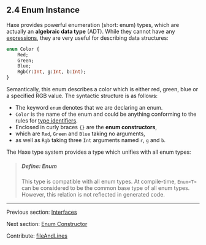 ## 2.4 Enum Instance

Haxe provides powerful enumeration (short: enum) types, which are actually an **algebraic data type** (ADT). While they cannot have any [expressions](expression.md), they are very useful for describing data structures:

```haxe
enum Color {
	Red;
	Green;
	Blue;
	Rgb(r:Int, g:Int, b:Int);
}
```
Semantically, this enum describes a color which is either red, green, blue or a specified RGB value. The syntactic structure is as follows:


* The keyword `enum` denotes that we are declaring an enum.
* `Color` is the name of the enum and could be anything conforming to the rules for [type identifiers](dictionary.md#identifier).
* Enclosed in curly braces `{}` are the **enum constructors**,
* which are `Red`, `Green` and `Blue` taking no arguments,
* as well as `Rgb` taking three `Int` arguments named `r`, `g` and `b`.


The Haxe type system provides a type which unifies with all enum types:

> ##### Define: Enum
>
> This type is compatible with all enum types. At compile-time, `Enum<T>` can be considered to be the common base type of all enum types. However, this relation is not reflected in generated code.

---

Previous section: [Interfaces](types-interfaces.md)

Next section: [Enum Constructor](types-enum-constructor.md)

Contribute: [fileAndLines](https://github.com/HaxeFoundation/HaxeManual/blob/master/02-types.tex#L312-312)